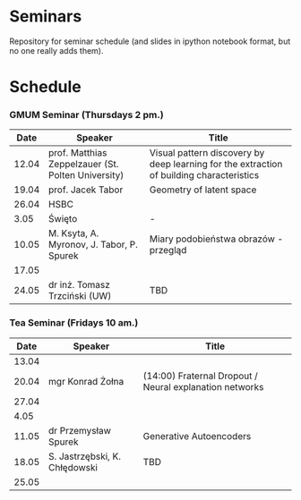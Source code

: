 # Seminars
Repository for seminar schedule (and slides in ipython notebook format, but no one really adds them).

# Schedule
### GMUM Seminar (Thursdays 2 pm.)
| Date  | Speaker                                            | Title                                                      |
|-------|----------------------------------------------------|----------------------------------------------------------- |
| 12.04 | prof. Matthias Zeppelzauer (St. Polten University) | Visual pattern discovery by deep learning for the extraction of building characteristics                                              |
| 19.04 | prof. Jacek Tabor                                  | Geometry of latent space                                   |
| 26.04 | HSBC                                               |                                                            |
|  3.05 | Święto                                             | -                                                          |
| 10.05 | M. Ksyta, A. Myronov, J. Tabor, P. Spurek          | Miary podobieństwa obrazów - przegląd                      |
| 17.05 |                                                    |                                                            |
| 24.05 | dr inż. Tomasz Trzciński (UW)                      | TBD                                                        |


### Tea Seminar (Fridays 10 am.)
| Date  | Speaker                                            | Title                                                      |
|-------|----------------------------------------------------|----------------------------------------------------------- |     
| 13.04 |                                                    |                                                            |
| 20.04 | mgr Konrad Żołna                                   | (14:00) Fraternal Dropout / Neural explanation networks    |
| 27.04 |                                                    |                                                            |
|  4.05 |                                                    |                                                            |
| 11.05 | dr Przemysław Spurek                               | Generative Autoencoders                                    |
| 18.05 | S. Jastrzębski, K. Chłędowski                      | TBD                                                        |
| 25.05 |                                                    |                                                            |

